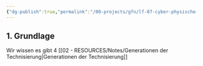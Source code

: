 ```yaml
---
{"dg-publish":true,"permalink":"/00-projects/gfn/lf-07-cyber-physische-systeme-ergaenzen/","tags":["LF07","GFN","inProgress","publish"],"noteIcon":"","updated":"2024-06-17T06:29:55.174+02:00"}
---
```


## 1. Grundlage

Wir wissen es gibt 4 [[02 - RESOURCES/Notes/Generationen der Technisierung\|Generationen der Technisierung]]